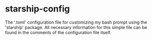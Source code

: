 # starship-config
The '.toml' configuration file for customizing my bash prompt using the 'starship' package.
All necessary information for this simple file can be found in the comments of the configuration file itself.
